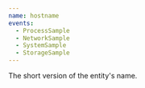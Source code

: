 ```yaml
---
name: hostname
events:
  - ProcessSample
  - NetworkSample
  - SystemSample
  - StorageSample
---
```


The short version of the entity's name.